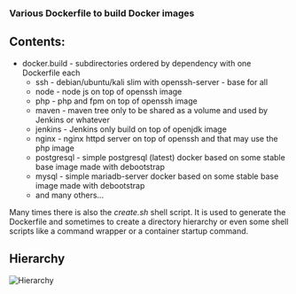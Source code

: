 ### Various Dockerfile to build Docker images

## Contents:

- docker.build - subdirectories ordered by dependency with one Dockerfile each
  - ssh - debian/ubuntu/kali slim with openssh-server - base for all
  - node - node js on top of openssh image
  - php - php and fpm on top of openssh image
  - maven - maven tree only to be shared as a volume and used by Jenkins or whatever
  - jenkins - Jenkins only build on top of openjdk image
  - nginx - nginx httpd server on top of openssh and that may use the php image
  - postgresql - simple postgresql (latest) docker based on some stable base image made with debootstrap
  - mysql - simple mariadb-server docker based on some stable base image made with debootstrap
  - and many others...

Many times there is also the *create.sh* shell script. It is used to generate the Dockerfile and sometimes 
to create a directory hierarchy or even some shell scripts like a command wrapper or a container
startup command.

## Hierarchy

![Hierarchy](Hierarchy.jpg)

